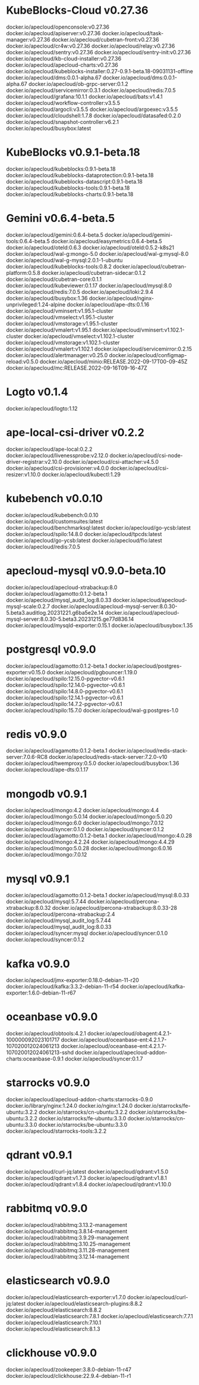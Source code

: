 # KubeBlocks-Cloud v0.27.36
docker.io/apecloud/openconsole:v0.27.36
docker.io/apecloud/apiserver:v0.27.36
docker.io/apecloud/task-manager:v0.27.36
docker.io/apecloud/cubetran-front:v0.27.36
docker.io/apecloud/cr4w:v0.27.36
docker.io/apecloud/relay:v0.27.36
docker.io/apecloud/sentry:v0.27.36
docker.io/apecloud/sentry-init:v0.27.36
docker.io/apecloud/kb-cloud-installer:v0.27.36
docker.io/apecloud/apecloud-charts:v0.27.36
docker.io/apecloud/kubeblocks-installer:0.27-0.9.1-beta.18-09031131-offline
docker.io/apecloud/dms:0.0.1-alpha.67
docker.io/apecloud/dms:0.0.1-alpha.67
docker.io/apecloud/ob-grpc-server:0.1.2
docker.io/apecloud/servicemirror:0.3.1
docker.io/apecloud/redis:7.0.5
docker.io/apecloud/grafana:10.1.1
docker.io/apecloud/bats:v1.4.1
docker.io/apecloud/workflow-controller:v3.5.5
docker.io/apecloud/argocli:v3.5.5
docker.io/apecloud/argoexec:v3.5.5
docker.io/apecloud/cloudshell:1.7.8
docker.io/apecloud/datasafed:0.2.0
docker.io/apecloud/snapshot-controller:v6.2.1
docker.io/apecloud/busybox:latest
# KubeBlocks v0.9.1-beta.18
docker.io/apecloud/kubeblocks:0.9.1-beta.18
docker.io/apecloud/kubeblocks-dataprotection:0.9.1-beta.18
docker.io/apecloud/kubeblocks-datascript:0.9.1-beta.18
docker.io/apecloud/kubeblocks-tools:0.9.1-beta.18
docker.io/apecloud/kubeblocks-charts:0.9.1-beta.18
# Gemini v0.6.4-beta.5
docker.io/apecloud/gemini:0.6.4-beta.5
docker.io/apecloud/gemini-tools:0.6.4-beta.5
docker.io/apecloud/easymetrics:0.6.4-beta.5
docker.io/apecloud/oteld:0.6.3
docker.io/apecloud/oteld:0.5.2-k8s21
docker.io/apecloud/wal-g:mongo-5.0
docker.io/apecloud/wal-g:mysql-8.0
docker.io/apecloud/wal-g-mysql:2.0.1-1-ubuntu
docker.io/apecloud/kubeblocks-tools:0.8.2
docker.io/apecloud/cubetran-platform:0.5.8
docker.io/apecloud/cubetran-sidecar:0.1.2
docker.io/apecloud/cubetran-core:0.1.1
docker.io/apecloud/kubeviewer:0.1.17
docker.io/apecloud/mysql:8.0
docker.io/apecloud/redis:7.0.5
docker.io/apecloud/loki:2.9.4
docker.io/apecloud/busybox:1.36
docker.io/apecloud/nginx-unprivileged:1.24-alpine
docker.io/apecloud/ape-dts:0.1.16
docker.io/apecloud/vminsert:v1.95.1-cluster
docker.io/apecloud/vmselect:v1.95.1-cluster
docker.io/apecloud/vmstorage:v1.95.1-cluster
docker.io/apecloud/vmalert:v1.95.1
docker.io/apecloud/vminsert:v1.102.1-cluster
docker.io/apecloud/vmselect:v1.102.1-cluster
docker.io/apecloud/vmstorage:v1.102.1-cluster
docker.io/apecloud/vmalert:v1.102.1
docker.io/apecloud/servicemirror:0.2.15
docker.io/apecloud/alertmanager:v0.25.0
docker.io/apecloud/configmap-reload:v0.5.0
docker.io/apecloud/minio:RELEASE.2022-09-17T00-09-45Z
docker.io/apecloud/mc:RELEASE.2022-09-16T09-16-47Z
# Logto v0.1.4
docker.io/apecloud/logto:1.12
# ape-local-csi-driver v0.2.2
docker.io/apecloud/ape-local:0.2.2
docker.io/apecloud/livenessprobe:v2.12.0
docker.io/apecloud/csi-node-driver-registrar:v2.10.0
docker.io/apecloud/csi-attacher:v4.5.0
docker.io/apecloud/csi-provisioner:v4.0.0
docker.io/apecloud/csi-resizer:v1.10.0
docker.io/apecloud/kubectl:1.29
# kubebench v0.0.10
docker.io/apecloud/kubebench:0.0.10
docker.io/apecloud/customsuites:latest
docker.io/apecloud/benchmarksql:latest
docker.io/apecloud/go-ycsb:latest
docker.io/apecloud/spilo:14.8.0
docker.io/apecloud/tpcds:latest
docker.io/apecloud/go-ycsb:latest
docker.io/apecloud/fio:latest
docker.io/apecloud/redis:7.0.5


# apecloud-mysql v0.9.0-beta.10
docker.io/apecloud/apecloud-xtrabackup:8.0
docker.io/apecloud/agamotto:0.1.2-beta.1
docker.io/apecloud/mysql_audit_log:8.0.33
docker.io/apecloud/apecloud-mysql-scale:0.2.7
docker.io/apecloud/apecloud-mysql-server:8.0.30-5.beta3.auditlog.20231221.g6ba5e2e.14
docker.io/apecloud/apecloud-mysql-server:8.0.30-5.beta3.20231215.ge77d836.14
docker.io/apecloud/mysqld-exporter:0.15.1
docker.io/apecloud/busybox:1.35
# postgresql v0.9.0
docker.io/apecloud/agamotto:0.1.2-beta.1
docker.io/apecloud/postgres-exporter:v0.15.0
docker.io/apecloud/pgbouncer:1.19.0
docker.io/apecloud/spilo:12.15.0-pgvector-v0.6.1
docker.io/apecloud/spilo:12.14.0-pgvector-v0.6.1
docker.io/apecloud/spilo:14.8.0-pgvector-v0.6.1
docker.io/apecloud/spilo:12.14.1-pgvector-v0.6.1
docker.io/apecloud/spilo:14.7.2-pgvector-v0.6.1
docker.io/apecloud/spilo:15.7.0
docker.io/apecloud/wal-g:postgres-1.0
# redis v0.9.0
docker.io/apecloud/agamotto:0.1.2-beta.1
docker.io/apecloud/redis-stack-server:7.0.6-RC8
docker.io/apecloud/redis-stack-server:7.2.0-v10
docker.io/apecloud/twemproxy:0.5.0
docker.io/apecloud/busybox:1.36
docker.io/apecloud/ape-dts:0.1.17
# mongodb v0.9.1
docker.io/apecloud/mongo:4.2
docker.io/apecloud/mongo:4.4
docker.io/apecloud/mongo:5.0.14
docker.io/apecloud/mongo:5.0.20
docker.io/apecloud/mongo:6.0
docker.io/apecloud/mongo:7.0.12
docker.io/apecloud/syncer:0.1.0
docker.io/apecloud/syncer:0.1.2
docker.io/apecloud/agamotto:0.1.2-beta.1
docker.io/apecloud/mongo:4.0.28
docker.io/apecloud/mongo:4.2.24
docker.io/apecloud/mongo:4.4.29
docker.io/apecloud/mongo:5.0.28
docker.io/apecloud/mongo:6.0.16
docker.io/apecloud/mongo:7.0.12
# mysql v0.9.1
docker.io/apecloud/agamotto:0.1.2-beta.1
docker.io/apecloud/mysql:8.0.33
docker.io/apecloud/mysql:5.7.44
docker.io/apecloud/percona-xtrabackup:8.0.32
docker.io/apecloud/percona-xtrabackup:8.0.33-28
docker.io/apecloud/percona-xtrabackup:2.4
docker.io/apecloud/mysql_audit_log:5.7.44
docker.io/apecloud/mysql_audit_log:8.0.33
docker.io/apecloud/syncer:mysql
docker.io/apecloud/syncer:0.1.0
docker.io/apecloud/syncer:0.1.2
# kafka v0.9.0
docker.io/apecloud/jmx-exporter:0.18.0-debian-11-r20
docker.io/apecloud/kafka:3.3.2-debian-11-r54
docker.io/apecloud/kafka-exporter:1.6.0-debian-11-r67
# oceanbase v0.9.0
docker.io/apecloud/obtools:4.2.1
docker.io/apecloud/obagent:4.2.1-100000092023101717
docker.io/apecloud/oceanbase-ent:4.2.1.7-107020012024061213
docker.io/apecloud/oceanbase-ent:4.2.1.7-107020012024061213-sshd
docker.io/apecloud/apecloud-addon-charts:oceanbase-0.9.1
docker.io/apecloud/syncer:0.1.7

# starrocks v0.9.0
docker.io/apecloud/apecloud-addon-charts:starrocks-0.9.0
docker.io/library/nginx:1.24.0
docker.io/nginx:1.24.0
docker.io/starrocks/fe-ubuntu:3.2.2
docker.io/starrocks/cn-ubuntu:3.2.2
docker.io/starrocks/be-ubuntu:3.2.2
docker.io/starrocks/fe-ubuntu:3.3.0
docker.io/starrocks/cn-ubuntu:3.3.0
docker.io/starrocks/be-ubuntu:3.3.0
docker.io/apecloud/starrocks-tools:3.2.2

# qdrant v0.9.1
docker.io/apecloud/curl-jq:latest
docker.io/apecloud/qdrant:v1.5.0
docker.io/apecloud/qdrant:v1.7.3
docker.io/apecloud/qdrant:v1.8.1
docker.io/apecloud/qdrant:v1.8.4
docker.io/apecloud/qdrant:v1.10.0
# rabbitmq v0.9.0
docker.io/apecloud/rabbitmq:3.13.2-management
docker.io/apecloud/rabbitmq:3.8.14-management
docker.io/apecloud/rabbitmq:3.9.29-management
docker.io/apecloud/rabbitmq:3.10.25-management
docker.io/apecloud/rabbitmq:3.11.28-management
docker.io/apecloud/rabbitmq:3.12.14-management
# elasticsearch v0.9.0
docker.io/apecloud/elasticsearch-exporter:v1.7.0
docker.io/apecloud/curl-jq:latest
docker.io/apecloud/elasticsearch-plugins:8.8.2
docker.io/apecloud/elasticsearch:8.8.2
docker.io/apecloud/elasticsearch:7.8.1
docker.io/apecloud/elasticsearch:7.7.1
docker.io/apecloud/elasticsearch:7.10.1
docker.io/apecloud/elasticsearch:8.1.3
# clickhouse v0.9.0
docker.io/apecloud/zookeeper:3.8.0-debian-11-r47
docker.io/apecloud/clickhouse:22.9.4-debian-11-r1

